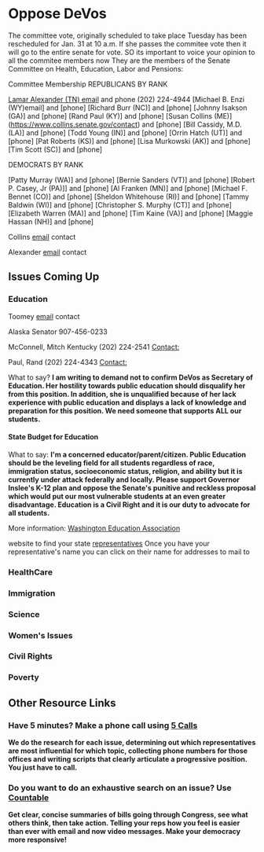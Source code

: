 # Oppose DeVos
The committee vote, originally scheduled to take place Tuesday has been rescheduled for Jan. 31 at 10 a.m.  If she passes the commitee vote then it will go to the entire senate for vote.
SO its important to voice your opinion to all the commitee members now 
They are the members of the Senate Committee on Health, Education, Labor and Pensions:

Committee Membership
REPUBLICANS BY RANK

[Lamar Alexander (TN) email](https://www.collins.senate.gov/contact) and phone (202) 224-4944 [Michael B. Enzi (WY)email] and [phone] [Richard Burr (NC)] and [phone] [Johnny Isakson (GA)] and [phone] [Rand Paul (KY)] and [phone] [Susan Collins (ME)] (https://www.collins.senate.gov/contact) and [phone] [Bill Cassidy, M.D. (LA)] and [phone] [Todd Young (IN)] and [phone] [Orrin  Hatch (UT)] and [phone] [Pat Roberts (KS)] and [phone] [Lisa Murkowski (AK)] and [phone] [Tim Scott (SC)] and [phone]

DEMOCRATS BY RANK

[Patty Murray (WA)] and [phone] [Bernie Sanders (VT)] and [phone] [Robert P. Casey, Jr (PA)]] and [phone] [Al Franken (MN)] and [phone] [Michael F. Bennet (CO)] and [phone] [Sheldon Whitehouse (RI)] and [phone] [Tammy Baldwin (WI)] and [phone] [Christopher S. Murphy (CT)] and [phone] [Elizabeth Warren (MA)] and [phone] [Tim Kaine (VA)] and [phone] [Maggie  Hassan (NH)] and [phone]


 Collins [email](https://www.collins.senate.gov/contact) contact
 
 Alexander [email](https://www.collins.senate.gov/contact) contact
 
 ## Issues Coming Up

### Education


 
 Toomey [email](https://www.toomey.senate.gov/?p=contact) contact
 
Alaska Senator 907-456-0233

McConnell, Mitch Kentucky
(202) 224-2541
[Contact:](www.mcconnell.senate.gov/public/index.cfm?p=contact)

Paul, Rand 
(202) 224-4343
[Contact:](www.paul.senate.gov/connect/email-rand)


What to say?
__I am writing to demand not to confirm DeVos as Secretary of Education. Her hostility towards public education should disqualify her from this position. In addition, she is unqualified because of her lack experience with public education and displays a lack of knowledge and preparation for this position. We need someone that supports ALL our students.__
 
#### State Budget for Education

What to say: __I'm a concerned educator/parent/citizen. Public Education should be the leveling field for all students regardless of race, immigration status, socioeconomic status, religion, and ability but it is currently under attack federally and locally. Please support Governor Inslee's K-12 plan and oppose the Senate's punitive and reckless proposal which would put our most vulnerable students at an even greater disadvantage. Education is a Civil Right and it is our duty to advocate for all students.__

More information: [Washington Education Association](https://www.washingtonea.org/ourvoice) 

website to find your state [representatives](http://app.leg.wa.gov/DistrictFinder/)
Once you have your representative's name you can click on their name for
addresses to mail to



### HealthCare

### Immigration

### Science

### Women's Issues

### Civil Rights

### Poverty

## Other Resource Links

### Have 5 minutes? Make a phone call using [5 Calls](https://5calls.org/)
__We do the research for each issue, determining out which representatives are most influential for which topic, collecting phone numbers for those offices and writing scripts that clearly articulate a progressive position. You just have to call.__


### Do you want to do an exhaustive search on an issue? Use [Countable](https://www.countable.us/)

__Get clear, concise summaries of bills going through Congress, see what others think, then take action. Telling your reps how you feel is easier than ever with email and now video messages. Make your democracy more responsive!__

